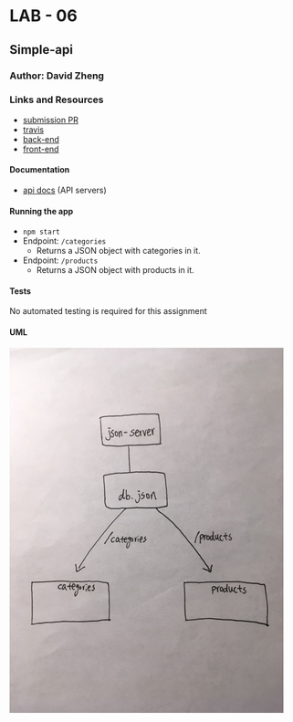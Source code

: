 # LAB - 06

## Simple-api

### Author: David Zheng 

### Links and Resources
* [submission PR](https://github.com/davidzheng-401d32/simple-api/pull/1)
* [travis](https://travis-ci.com/davidzheng-401d32/simple-api)
* [back-end](https://davidzheng-lab-06.herokuapp.com/) 
* [front-end](https://codesandbox.io/s/api-client-k6z9o) 

#### Documentation
* [api docs](https://app.swaggerhub.com/home?loggedInWithSpec=true) (API servers)



#### Running the app
* `npm start`
* Endpoint: `/categories`
  * Returns a JSON object with categories in it.
* Endpoint: `/products`
  * Returns a JSON object with products in it.
  
#### Tests
No automated testing is required for this assignment 

#### UML
![simple-api](simple_api.JPG)
